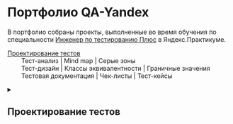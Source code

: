 # <a name="up" />Портфолио QA-Yandex

В портфолио собраны проекты, выполненные во время обучения по специальности [Инженер по тестированию Плюс](https://practicum.yandex.ru/qa-engineer-plus/) в Яндекс.Практикуме.

[Проектирование тестов](#test-design)<br>
&nbsp;&nbsp;&nbsp;&nbsp;&nbsp;&nbsp;&nbsp;&nbsp;Тест-анализ | Mind map | Серые зоны<br>
&nbsp;&nbsp;&nbsp;&nbsp;&nbsp;&nbsp;&nbsp;&nbsp;Тест-дизайн | Классы эквивалентности | Граничные значения<br>
&nbsp;&nbsp;&nbsp;&nbsp;&nbsp;&nbsp;&nbsp;&nbsp;Тестовая документация | Чек-листы | Тест-кейсы

<!--[Тестирование веб-приложений](#web-testing)<br>
&nbsp;&nbsp;&nbsp;&nbsp;&nbsp;&nbsp;&nbsp;&nbsp;DevTools | Charles<br>

[Тестирование мобильных приложений](#mobile-testing)<br>
&nbsp;&nbsp;&nbsp;&nbsp;&nbsp;&nbsp;&nbsp;&nbsp;Таблицы принятия решений | попарное тестирование | Баг-репорты<br>
&nbsp;&nbsp;&nbsp;&nbsp;&nbsp;&nbsp;&nbsp;&nbsp;Матрица устройств | Эмуляторы | Android Studio

[Тестирование API](#api-testing)<br>
&nbsp;&nbsp;&nbsp;&nbsp;&nbsp;&nbsp;&nbsp;&nbsp;REST API | JSON | Postman

[Тестирование баз данных](#data-bases)<br>
&nbsp;&nbsp;&nbsp;&nbsp;&nbsp;&nbsp;&nbsp;&nbsp;Консоль | SQL | PostgreSQL

[Основы автоматизации тестирования](#test-automation)<br>
&nbsp;&nbsp;&nbsp;&nbsp;&nbsp;&nbsp;&nbsp;&nbsp;Python| NodeJS | Puppeteer-->

<details>
<summary><h2><a name="test-design" />Проектирование тестов </h2></summary>

### Тест-анализ. Mind map. Серые зоны

**1. Mindmap**

Изучи [требования к Яндекс Маршрутам](https://disk.yandex.ru/i/G3a6N1qfxbpUwg).
Создай mindmap: структурируй и декомпозируй всю информацию из требований, а потом представь её в графическом виде.

**2. Новая фича: mindmap**

1. Проанализируй [требования к новой фиче](https://disk.yandex.ru/i/_237O6PKcly3Kw).
2. Создай ещё одну mindmap: отобрази, как изменится функциональность приложения после добавления фичи.

**3. Серые зоны**
 Если встретишь серые зоны, составь запрос на уточнение в шаблоне гугл-дока.
    - В первой строке укажи, кому из команды Движа адресуешь письмо.
    - Дальше подробно сформулируй запрос — так, будто пишешь настоящее письмо коллеге.
<details>
<summary><h3> Решение </h3></summary>

**1. Mindmap**

![Mindmap](https://s665sas.storage.yandex.net/rdisk/e44815f3bf8e818a2cd87d324f5193ac2369fa2a4baa87622906ff30eec06ba3/66ec1880/cLka90c0RtHR-J6qcog-7ZA3d9-z6Fk7GA-eEyaEYFYytFykU5q5lJvJnomVyBS4KJcU4qilmbcjpI01BydSjA==?uid=1118579539&filename=Mind%20map.png&disposition=inline&hash=&limit=0&content_type=image%2Fpng&owner_uid=1118579539&fsize=773499&hid=5ea4110d9f2b7ac08ad8b294444f5848&media_type=image&tknv=v2&etag=3177560ee04df31fcef1f3b0601411a2&ts=6227808d72000&s=249e75ea1b2a35669bd590f740929938873fce3e34bbb939fce38e17ad40e30a&pb=U2FsdGVkX1_qJMn4BxRhpwZO8tI8mAYq7q_LcoOEQ0tvv8LcMrqBDo6mqoeW4mmU2NVCgrvpExzEaRw89I45EFLOVG9SR0bdRE8r18MAGes)

[Mindmap в большом разрешении](https://i.ibb.co/vLMP7X8/yandex-routes.png)

[Блок схема](https://downloader.disk.yandex.ru/preview/0afcad20895ebb198a4bf40983f08419f936396f1ea65697e8ef10ebe1d824cc/66ec1e63/mEsF7H3r567gsM9DJd1PprUBqGcfIDpt-OIGfhAXtbcYniWYYcRO_W2sbPyC85YhIQTSdWJN-y9DFtC35FFoBQ%3D%3D?uid=0&filename=Блок%20схема.jpg&disposition=inline&hash=&limit=0&content_type=image%2Fjpeg&owner_uid=0&tknv=v2&size=2048x2048)

**2. Mindmap фичи**

![Mindmap фичи](https://downloader.disk.yandex.ru/preview/78f69d3fe1baba5eae1b93c0d01712eac4d47ee94e74040731d21d124cb7e453/66ec1b46/azcsURrCMw7q4zY-tpz9Us5eXlmUcrsUOYZ5ys-8rqf9SHVbCGhRfvRHYfeifNM0ZmOOVzZSi7E_d14gmikIhg%3D%3D?uid=0&filename=Mind%20map%20Фича%201.jpg&disposition=inline&hash=&limit=0&content_type=image%2Fjpeg&owner_uid=0&tknv=v2&size=2048x2048)

![Mindmap фичи](https://downloader.disk.yandex.ru/preview/e70b16905418a3dfd73ad1afbb716294031bd74113023bbe4c328542f9f270dc/66ec1ae1/cydfbRPIy_LKdRee_9pwCs5eXlmUcrsUOYZ5ys-8rqd9WumpYW6L-vHY38MUn7fAYPqCCuz0xVYk3N14Bb6yAg%3D%3D?uid=0&filename=Mind%20map%20Фича%202.jpg&disposition=inline&hash=&limit=0&content_type=image%2Fjpeg&owner_uid=0&tknv=v2&size=2048x2048)

[Mindmap фичи в большом разрешении](https://miro.com/app/board/uXjVMNktZBA=/?share_link_id=728346512324)

**3. Запрос на уточнение серых зон**

Менеджеру

	Привет Менеджер! В требованиях к Яндекс Маршрутам 1.0 для Поля ввода минут не указан диапазон ввода целых чисел. Смею предположить, что он составит от 0 до 59 включительно

Дизайнеру

	Привет Дизайнер! В требованиях к Яндекс Маршрутам 1.0 на первом изображении Макета в картах отсутствует “Открыть в Яндекс Картах” (нижний левый угол)

Менеджеру

	Привет Менеджер! В требованиях к Яндекс Маршрутам 1.0 в изображении на Макете в картах присутствуют кнопки масштабирования “+” “-” и ползунок, информации по ним нет, должны ли они присутствовать и алгоритм их работы

Разработчику

	Привет Разработчик! В требованиях к Яндекс Маршрутам 1.0 не указано про возможность выбора адреса не вводом в Поле Адреса, а путем кликанья по области в Картах. Будет ли такой способ построения маршрута?

Менеджеру

	Привет Менеджер! В требованиях к Яндекс Маршрутам 1.0 для нет информации по нижнему блоку:

    - Будет ли осуществляться переход на главную страницу Яндекс Карты по клику на “Открыть в Яндекс Картах” (расположена в левом нижнем углу карты)

    - Будет ли осуществляться переход на страницу с Условиями использования по клику на “Условия использования” (расположена в правом нижнем углу карты)
    по верхнему блоку:
    - Кликабельны ли слова “Яндекс” и “Маршруты”, будет ли осуществляться переход на главную страницу Яндекс и ЯндексМаршруты соответственно 

Аналитику

	Привет Аналитик! При указании адреса в приложении может возникнуть такое, что произойдет совпадение название улиц и домов расположенных в разных городах, например адрес Можайское шоссе, дом 46 расположен как в Одинцово, так и в Москве.

Менеджеру

	Привет Менеджер! В требованиях к Яндекс Маршрутам 1.1 Режим Курьер указано расхождение в скидке на Самокат, указано два значения 3.5 рубля и 2 рубля. Какое из двух значений верно?

Менеджеру

	Привет Менеджер! В требованиях к Яндекс Маршрутам 1.1 Режим Курьер указано “При включенном переключателе в режиме расчёта «Свой» блокируется выбор такси и каршеринга”, а также имеется информация “Курьеры передвигаются на велосипедах, самокатах, пешком или на своём автомобиле, поэтому при включенном чек-боксе нельзя построить маршрут на такси или каршеринге”, какое из двух требований актуально?

</details>


